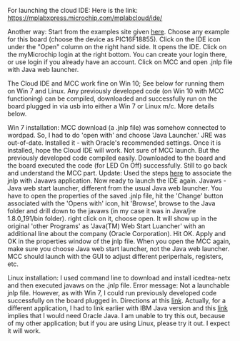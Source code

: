 
For launching the cloud IDE: Here is the link: https://mplabxpress.microchip.com/mplabcloud/ide/

Another way: Start from the examples site given [here](https://mplabxpress.microchip.com/mplabcloud/example). Choose any example for this board (choose the device as PIC16F18855).  Click on the IDE icon under the "Open" column on the right hand side. It opens the IDE. Click on the myMicrochip login at the right bottom. You can create your login there, or use login if you already have an account. Click on MCC and open .jnlp file with Java web launcher.  

The Cloud IDE and MCC work fine on Win 10; See below for running them on Win 7 and Linux. Any previously developed code (on Win 10 with MCC functioning) can be compiled, downloaded and successfully run on the board plugged in via usb into either a Win 7 or Linux m/c. More details below. 

Win 7 installation: MCC download (a .jnlp file) was somehow connected to wordpad. So, I had to do 'open with' and choose 'Java Launcher.' JRE was out-of-date. Installed it - with Oracle's recommended settings. Once it is installed, hope the Cloud IDE will work. Not sure of MCC launch. But the previously developed code compiled easily. Downloaded to the board and the board executed the code (for LED On Off) successfully. Still to go back and understand the MCC part. Update: Used the steps [here](https://blackboard.secure.force.com/btbb_exportarticlepdf?id=kA770000000CbF5CAK) to associate the jnlp with Javaws application. Now ready to launch the IDE again. Javaws - Java web start launcher, different from the usual Java web launcher. You have to open the properties of the saved .jnlp file, hit the 'Change' button associated with the 'Opens with' icon, hit 'Browse', browse to the Java folder and drill down to the javaws (in my case it was in Java/jre 1.8.0_191/bin folder). right click on it, choose open. It will show up in the original 'other Programs' as 'Java(TM) Web Start Luancher' with an additional line about the company (Oracle Corporation). Hit OK. Apply and OK in the properties window of the jnlp file. When you open the MCC again, make sure you choose Java web start launcher, not the Java web launcher. MCC should launch with the GUI to adjust different periperhals, registers, etc. 

Linux installation:  I used command line to download and install icedtea-netx and then executed javaws on the .jnlp file. Error message: Not a launchable jnlp file. However, as with Win 7, I could run previously developed code successfully on the board plugged in. Directions at this [link](https://askubuntu.com/questions/565016/how-to-run-a-jnlp-file-in-ubuntu-server). Actually, for a different application, I had to link earlier with IBM Java version and this [link](https://askubuntu.com/questions/293117/not-able-to-install-javaws) implies that I would need Oracle Java. I am unable to try this out, because of my other application; but if you are using Linux, please try it out. I expect it will work. 
